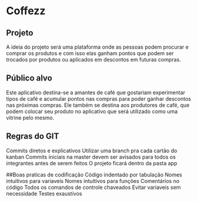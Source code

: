 # Coffezz

## Projeto
A ideia do projeto será uma plataforma onde as pessoas podem procurar e comprar os produtos e com isso elas ganham pontos que podem ser trocados por produtos ou aplicados em descontos em futuras compras.

## Público alvo
Este aplicativo destina-se a amantes de café que gostariam experimentar tipos de café e acumular pontos nas compras para poder ganhar descontos nas próximas compras.
Ele também se destina aos produtores de café, que podem colocar seu produto no aplicativo que será utilizado como uma vitrine pelo mesmo.

## Regras do GIT
Commits diretos e explicativos
Utilizar uma branch pra cada cartão do kanban
Commits iniciais na master devem ser avisados para todos os integrantes antes de serem feitos
O projeto ficará dentro da pasta app

##Boas praticas de codificação
Código indentado por tabulação
Nomes intuitivos para variaveis
Nomes intuitivos para funções
Comentários no código
Todos os comandos de controle chaveados
Evitar variaveis sem necessidade
Testes exaustivos
